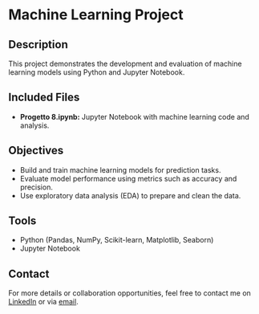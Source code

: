 # Machine Learning Project

## Description
This project demonstrates the development and evaluation of machine learning models using Python and Jupyter Notebook.

## Included Files
- **Progetto 8.ipynb:** Jupyter Notebook with machine learning code and analysis.

## Objectives
- Build and train machine learning models for prediction tasks.  
- Evaluate model performance using metrics such as accuracy and precision.  
- Use exploratory data analysis (EDA) to prepare and clean the data.

## Tools
- Python (Pandas, NumPy, Scikit-learn, Matplotlib, Seaborn)  
- Jupyter Notebook

## Contact
For more details or collaboration opportunities, feel free to contact me on [LinkedIn](https://www.linkedin.com/in/mario-filizzola-58798a206/) or via [email](mailto:filizzolamario@gmail.com).

